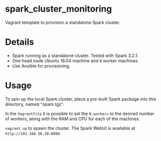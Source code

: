 # spark_cluster_monitoring #
Vagrant template to provision a standalone Spark cluster.

# Details #

- Spark running as a standalone cluster. Tested with Spark 3.2.1.
- One head node Ubuntu 16.04 machine and `N` worker machines.
- Use Ansible for provisioning.

# Usage #

To spin up the local Spark cluster, place a pre-built Spark package into this directory, named "spark.tgz".

In the `Vagrantfile` it is possible to set the `N_workers` to the desired number of workers, along with the RAM and CPU for each of the machines.

`vagrant up` to spawn the cluster. The Spark WebUI is available at `http://192.168.56.20:8080`.
